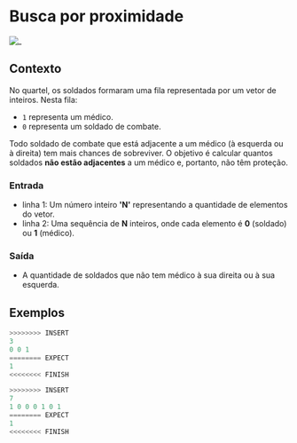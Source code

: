 # Busca por proximidade

![_](cover.jpg)

## Contexto

No quartel, os soldados formaram uma fila representada por um vetor de inteiros. Nesta fila:

- `1` representa um médico.
- `0` representa um soldado de combate.

Todo soldado de combate que está adjacente a um médico (à esquerda ou à direita) tem mais chances de sobreviver. O objetivo é calcular quantos soldados **não estão adjacentes** a um médico e, portanto, não têm proteção.

### Entrada

- linha 1:  Um número inteiro **'N'** representando a quantidade de elementos do vetor.
 - linha 2: Uma sequência de **N** inteiros, onde cada elemento é **0** (soldado) ou **1** (médico).

### Saída

* A quantidade de soldados que não tem médico à sua direita ou à sua esquerda.

## Exemplos

```py
>>>>>>>> INSERT
3
0 0 1
======== EXPECT
1
<<<<<<<< FINISH
```

```py
>>>>>>>> INSERT
7
1 0 0 0 1 0 1
======== EXPECT
1
<<<<<<<< FINISH
```
